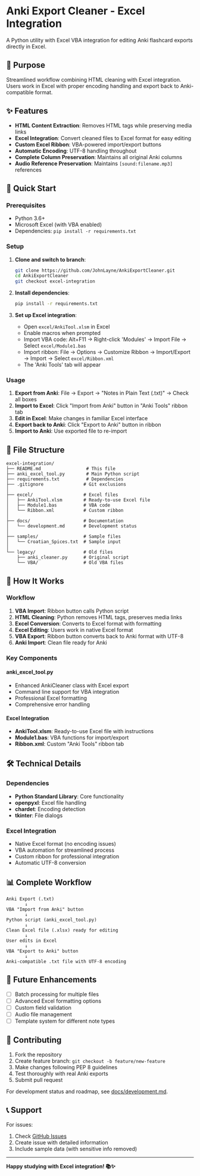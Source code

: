 # Anki Export Cleaner - Excel Integration

A Python utility with Excel VBA integration for editing Anki flashcard exports directly in Excel.

## 🎯 Purpose

Streamlined workflow combining HTML cleaning with Excel integration. Users work in Excel with proper encoding handling and export back to Anki-compatible format.

## ✨ Features

- **HTML Content Extraction**: Removes HTML tags while preserving media links
- **Excel Integration**: Convert cleaned files to Excel format for easy editing
- **Custom Excel Ribbon**: VBA-powered import/export buttons
- **Automatic Encoding**: UTF-8 handling throughout
- **Complete Column Preservation**: Maintains all original Anki columns
- **Audio Reference Preservation**: Maintains `[sound:filename.mp3]` references

## 🚀 Quick Start

### Prerequisites
- Python 3.6+
- Microsoft Excel (with VBA enabled)
- Dependencies: `pip install -r requirements.txt`

### Setup
1. **Clone and switch to branch**:
   ```bash
   git clone https://github.com/JohnLayne/AnkiExportCleaner.git
   cd AnkiExportCleaner
   git checkout excel-integration
   ```

2. **Install dependencies**:
   ```bash
   pip install -r requirements.txt
   ```

3. **Set up Excel integration**:
   - Open `excel/AnkiTool.xlsm` in Excel
   - Enable macros when prompted
   - Import VBA code: Alt+F11 → Right-click 'Modules' → Import File → Select `excel/Module1.bas`
   - Import ribbon: File → Options → Customize Ribbon → Import/Export → Import → Select `excel/Ribbon.xml`
   - The 'Anki Tools' tab will appear

### Usage

1. **Export from Anki**: File → Export → "Notes in Plain Text (.txt)" → Check all boxes
2. **Import to Excel**: Click "Import from Anki" button in "Anki Tools" ribbon tab
3. **Edit in Excel**: Make changes in familiar Excel interface
4. **Export back to Anki**: Click "Export to Anki" button in ribbon
5. **Import to Anki**: Use exported file to re-import

## 📁 File Structure

```
excel-integration/
├── README.md                 # This file
├── anki_excel_tool.py        # Main Python script
├── requirements.txt          # Dependencies
├── .gitignore               # Git exclusions
│
├── excel/                   # Excel files
│   ├── AnkiTool.xlsm        # Ready-to-use Excel file
│   ├── Module1.bas          # VBA code
│   └── Ribbon.xml           # Custom ribbon
│
├── docs/                    # Documentation
│   └── development.md       # Development status
│
├── samples/                 # Sample files
│   └── Croatian_Spices.txt  # Sample input
│
└── legacy/                  # Old files
    ├── anki_cleaner.py      # Original script
    └── VBA/                 # Old VBA files
```

## 🔧 How It Works

### Workflow
1. **VBA Import**: Ribbon button calls Python script
2. **HTML Cleaning**: Python removes HTML tags, preserves media links
3. **Excel Conversion**: Converts to Excel format with formatting
4. **Excel Editing**: Users work in native Excel format
5. **VBA Export**: Ribbon button converts back to Anki format with UTF-8
6. **Anki Import**: Clean file ready for Anki

### Key Components

#### anki_excel_tool.py
- Enhanced AnkiCleaner class with Excel export
- Command line support for VBA integration
- Professional Excel formatting
- Comprehensive error handling

#### Excel Integration
- **AnkiTool.xlsm**: Ready-to-use Excel file with instructions
- **Module1.bas**: VBA functions for import/export
- **Ribbon.xml**: Custom "Anki Tools" ribbon tab

## 🛠️ Technical Details

### Dependencies
- **Python Standard Library**: Core functionality
- **openpyxl**: Excel file handling
- **chardet**: Encoding detection
- **tkinter**: File dialogs

### Excel Integration
- Native Excel format (no encoding issues)
- VBA automation for streamlined process
- Custom ribbon for professional integration
- Automatic UTF-8 conversion

## 📊 Complete Workflow

```
Anki Export (.txt)
       ↓
VBA "Import from Anki" button
       ↓
Python script (anki_excel_tool.py)
       ↓
Clean Excel file (.xlsx) ready for editing
       ↓
User edits in Excel
       ↓
VBA "Export to Anki" button
       ↓
Anki-compatible .txt file with UTF-8 encoding
```

## 🔮 Future Enhancements

- [ ] Batch processing for multiple files
- [ ] Advanced Excel formatting options
- [ ] Custom field validation
- [ ] Audio file management
- [ ] Template system for different note types

## 🤝 Contributing

1. Fork the repository
2. Create feature branch: `git checkout -b feature/new-feature`
3. Make changes following PEP 8 guidelines
4. Test thoroughly with real Anki exports
5. Submit pull request

For development status and roadmap, see [docs/development.md](docs/development.md).

## 📞 Support

For issues:
1. Check [GitHub Issues](https://github.com/JohnLayne/AnkiExportCleaner/issues)
2. Create issue with detailed information
3. Include sample data (with sensitive info removed)

---

**Happy studying with Excel integration! 📚✨** 